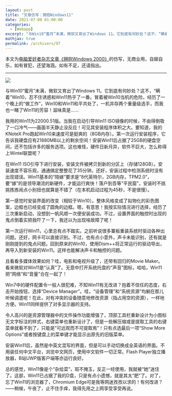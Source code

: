 ```yaml
---
layout: post
title: "文章仿写：拥抱Windows11"
date: 2021-07-08 01:00:00
categories: 
  - [Webapp]
excerpt: "与Win10“蜜月”未满，微软又育出了Windows 11。它到底有何妙处？这不，“瞒着”Win10，忍不住诱惑和Win11热乎了一番。冒着被Win10当机的危险，经历了一个晚上的“做工作”，Win10和Win11和平共处了，一机并存两个重量级选手，而我也一睹了Win11的芳容！滋味真是……"
mathjax: true
permalink: /archivers/97
---
```


本文为[电脑爱好者杂志文章《拥抱Windows 2000》](https://x.cnki.net/kcms/detail/detail.aspx?dbcode=CJFD&filename=DNAH199906004&dbname=CJFDLASN2019)的仿写，无商业用，自娱自乐，如有冒犯，还望海涵。如有不足，还请指出。

---

![](https://img-blog.csdnimg.cn/20210708010049706.png)

与Win10“蜜月”未满，微软又育出了Windows 11。它到底有何妙处？这不，“瞒着”Win10，忍不住诱惑和Win11热乎了一番。冒着被Win10当机的危险，经历了一个晚上的“做工作”，Win10和Win11和平共处了，一机并存两个重量级选手，而我也一睹了Win11的芳容！滋味真是……

我用的Win11为22000.51版。当我在启动引导Win11 ISO镜像的时候，不由得倒吸了一口冷气——画面半天静止没反应！可见其安装程序体积之大。要知道，我的KNoteX Pro跑起Win10来速度可是挺爽的（8GB内存）。第一次运行安装程序，它告诉我硬盘应有21880MB以上的剩余空间！安装Win11后占据了25GB的硬盘空间，还不包括许多的服务选项。这也难怪，硬件日新月异，软件不巨大，怎么称得上Wintel联盟呢？

在Win11 ISO引导下进行安装，安装文件被拷贝到新的分区上（存储128GB）。安装速度不容乐观，通通搞定整整花了35分钟。还好，安装过程中检测系统时没有出现错误。Win11基本的“陪嫁”要求是“8代英特尔，2GB内存，TPM2.0”，要“嫁”的是领导潮流的新硬件，才能运行爽快！落户到吾等“平民窟”，安装时不挑挑拣拣闹点小别扭也就算是不错了（在本机启动过程为45秒，不是很慢）。

第一感觉时安装界面的改变（相较于Win10）。整体风格变成了拟物化的彩色图案，边框也已经变成了圆角的边框。嗯，有意思！我按实际情况进行选择，经历了三次重新启动，没想到一帆风顺一次便安装成功。不过，设置界面的触控时出现的鬼点倒着实把我吓了一下，我还以为出现啥故障了呢！

第一次运行Win11，心里总有点不踏实。之前听说很多寨板重装系统时驱动各种出问题。还好，网卡可以直接识别。不过，也有点小意外，声卡未能识别，还有就是刚刚提到的鬼点问题。回到原来的Win10，使用Dism++将正常运行的驱动导出，再导入到新安装的Win11。这样也能解决声卡和触控的问题。

且看看多媒体效果如何？哇，电影和电视升级了，还带有回归的Movie Maker。看来微软对Win11是“认真”了。无意中打开系统托盘的“声音”图标，哈哈，Win11把“网络”和“音量”合在一起了！

Win7中的硬件配置令一般人很犯难，不知Win11有无改进？抱着不信任的态度，右击开始按钮，选择“Device Manager”。哇，“设备管理”和“系统资源”均躺在那儿听候调遣呢！在此，对有冲突的设备随意地修改资源（指占用空的资源），一样地方便。Win11同样提供了对多显示器的支持。

令人高兴的是资源管理器中的文件操作功能增强了，顶部工具栏重新设计为小图标无文字标注的样式，右键菜单也重新设计了，但是一些解压缩或是提取工具的右键菜单就看不到了，只能是“可远观而不可提取焉”！只有点选最后一项“Show More Options”或者按键盘上的菜单键才能显示出原先的旧版菜单。

安装Win11后，虽然是中英文混写的界面，但是可以手动切换成全英语的界面。不用装任何中文平台，浏览中文网页，使用中文软件一切正常。Flash Player独立播放器，B站UWP版客户端等亦运行良好。

总的感觉，Win11像是个“杂烩菜”，瑕不掩玉，反正一经使用，我就被“她”迷住了。这部，Win11已占据了我的D盘，只是有点小遗憾，就是其太“肥”了。对了，忘了Win11的浏览器了，Chromium Edge可是我等网迷孜孜以求的！有何改进？——稍候，午夜了，止不住手痒，我得先用之上网享受享受再说。